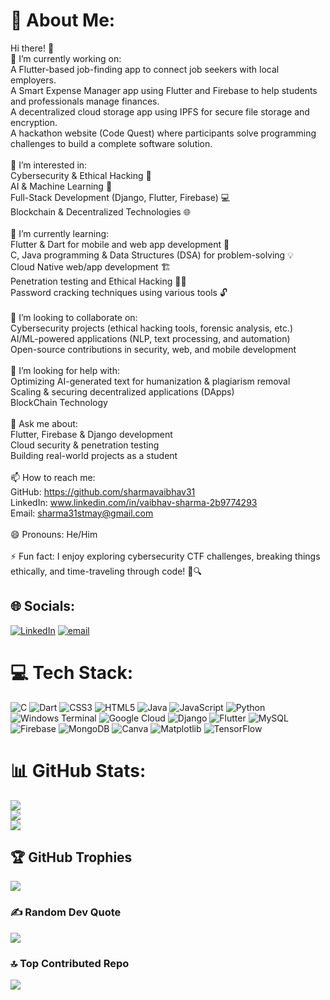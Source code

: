 # 💫 About Me:
Hi there! 👋<br>🔭 I’m currently working on:<br>A Flutter-based job-finding app to connect job seekers with local employers.<br>A Smart Expense Manager app using Flutter and Firebase to help students and professionals manage finances.<br>A decentralized cloud storage app using IPFS for secure file storage and encryption.<br>A hackathon website (Code Quest) where participants solve programming challenges to build a complete software solution.<br><br>👀 I’m interested in:<br>Cybersecurity & Ethical Hacking 🔐<br>AI & Machine Learning 🤖<br>Full-Stack Development (Django, Flutter, Firebase) 💻<br>Blockchain & Decentralized Technologies 🌐<br><br>🌱 I’m currently learning:<br>Flutter & Dart for mobile and web app development 📱<br>C, Java programming & Data Structures (DSA) for problem-solving 💡<br>Cloud Native web/app development 🏗️<br>Penetration testing and Ethical Hacking 🕵️‍♂️<br>Password cracking techniques using various tools 🔓<br><br>👯 I’m looking to collaborate on:<br>Cybersecurity projects (ethical hacking tools, forensic analysis, etc.)<br>AI/ML-powered applications (NLP, text processing, and automation)<br>Open-source contributions in security, web, and mobile development<br><br>🤝 I’m looking for help with:<br>Optimizing AI-generated text for humanization & plagiarism removal<br>Scaling & securing decentralized applications (DApps)<br>BlockChain Technology<br><br>💬 Ask me about:<br>Flutter, Firebase & Django development<br>Cloud security & penetration testing<br>Building real-world projects as a student<br><br>📫 How to reach me:<br>GitHub: https://github.com/sharmavaibhav31<br>LinkedIn: www.linkedin.com/in/vaibhav-sharma-2b9774293<br>Email: sharma31stmay@gmail.com<br><br>😄 Pronouns: He/Him<br><br>⚡ Fun fact: I enjoy exploring cybersecurity CTF challenges, breaking things ethically, and time-traveling through code! 🚀🔍


## 🌐 Socials:
[![LinkedIn](https://img.shields.io/badge/LinkedIn-%230077B5.svg?logo=linkedin&logoColor=white)](https://linkedin.com/in/www.linkedin.com/in/vaibhav-sharma-2b9774293) [![email](https://img.shields.io/badge/Email-D14836?logo=gmail&logoColor=white)](mailto:sharma31stmay@gmail.com) 

# 💻 Tech Stack:
![C](https://img.shields.io/badge/c-%2300599C.svg?style=for-the-badge&logo=c&logoColor=white) ![Dart](https://img.shields.io/badge/dart-%230175C2.svg?style=for-the-badge&logo=dart&logoColor=white) ![CSS3](https://img.shields.io/badge/css3-%231572B6.svg?style=for-the-badge&logo=css3&logoColor=white) ![HTML5](https://img.shields.io/badge/html5-%23E34F26.svg?style=for-the-badge&logo=html5&logoColor=white) ![Java](https://img.shields.io/badge/java-%23ED8B00.svg?style=for-the-badge&logo=openjdk&logoColor=white) ![JavaScript](https://img.shields.io/badge/javascript-%23323330.svg?style=for-the-badge&logo=javascript&logoColor=%23F7DF1E) ![Python](https://img.shields.io/badge/python-3670A0?style=for-the-badge&logo=python&logoColor=ffdd54) ![Windows Terminal](https://img.shields.io/badge/Windows%20Terminal-%234D4D4D.svg?style=for-the-badge&logo=windows-terminal&logoColor=white) ![Google Cloud](https://img.shields.io/badge/GoogleCloud-%234285F4.svg?style=for-the-badge&logo=google-cloud&logoColor=white) ![Django](https://img.shields.io/badge/django-%23092E20.svg?style=for-the-badge&logo=django&logoColor=white) ![Flutter](https://img.shields.io/badge/Flutter-%2302569B.svg?style=for-the-badge&logo=Flutter&logoColor=white) ![MySQL](https://img.shields.io/badge/mysql-4479A1.svg?style=for-the-badge&logo=mysql&logoColor=white) ![Firebase](https://img.shields.io/badge/firebase-a08021?style=for-the-badge&logo=firebase&logoColor=ffcd34) ![MongoDB](https://img.shields.io/badge/MongoDB-%234ea94b.svg?style=for-the-badge&logo=mongodb&logoColor=white) ![Canva](https://img.shields.io/badge/Canva-%2300C4CC.svg?style=for-the-badge&logo=Canva&logoColor=white) ![Matplotlib](https://img.shields.io/badge/Matplotlib-%23ffffff.svg?style=for-the-badge&logo=Matplotlib&logoColor=black) ![TensorFlow](https://img.shields.io/badge/TensorFlow-%23FF6F00.svg?style=for-the-badge&logo=TensorFlow&logoColor=white)
# 📊 GitHub Stats:
![](https://github-readme-stats.vercel.app/api?username=sharmavaibhav31&theme=dark&hide_border=false&include_all_commits=true&count_private=true)<br/>
![](https://nirzak-streak-stats.vercel.app/?user=sharmavaibhav31&theme=dark&hide_border=false)<br/>
![](https://github-readme-stats.vercel.app/api/top-langs/?username=sharmavaibhav31&theme=dark&hide_border=false&include_all_commits=true&count_private=true&layout=compact)

## 🏆 GitHub Trophies
![](https://github-profile-trophy.vercel.app/?username=sharmavaibhav31&theme=radical&no-frame=false&no-bg=true&margin-w=4)

### ✍️ Random Dev Quote
![](https://quotes-github-readme.vercel.app/api?type=horizontal&theme=radical)

### 🔝 Top Contributed Repo
![](https://github-contributor-stats.vercel.app/api?username=sharmavaibhav31&limit=5&theme=dark&combine_all_yearly_contributions=true)

<!-- Proudly created with GPRM ( https://gprm.itsvg.in ) -->
